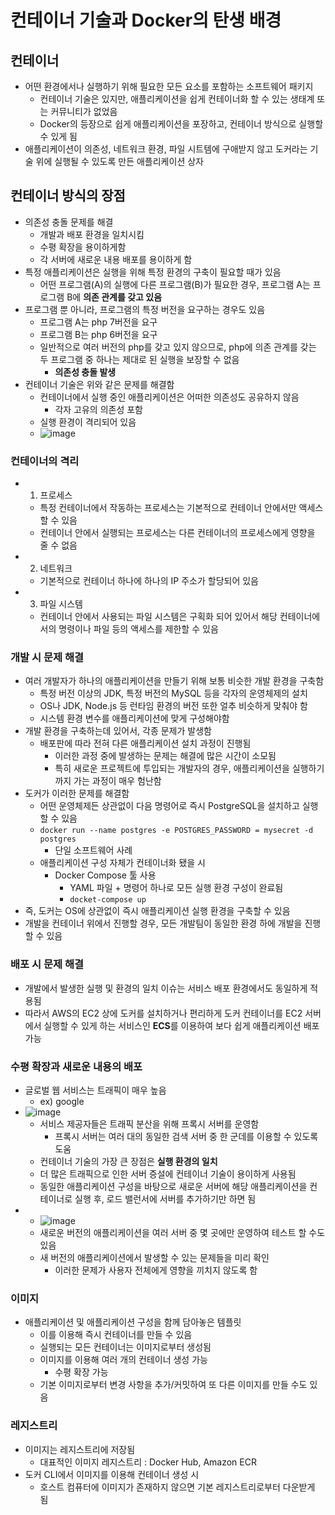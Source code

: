 # 컨테이너 기술과 Docker의 탄생 배경
## 컨테이너
- 어떤 환경에서나 실행하기 위해 필요한 모든 요소를 포함하는 소프트웨어 패키지
  - 컨테이너 기술은 있지만, 애플리케이션을 쉽게 컨테이너화 할 수 있는 생태계 또는 커뮤니티가 없었음
  - Docker의 등장으로 쉽게 애플리케이션을 포장하고, 컨테이너 방식으로 실행할 수 있게 됨
- 애플리케이션이 의존성, 네트워크 환경, 파일 시트템에 구애받지 않고 도커라는 기술 위에 실행될 수 있도록 만든 애플리케이션 상자
## 컨테이너 방식의 장점
- 의존성 충돌 문제를 해결
  - 개발과 배포 환경을 일치시킴
  - 수평 확장을 용이하게함
  - 각 서버에 새로운 내용 배포를 용이하게 함
- 특정 애플리케이션은 실행을 위해 특정 환경의 구축이 필요할 때가 있음
  - 어떤 프로그램(A)의 실행에 다른 프로그램(B)가 필요한 경우, 프로그램 A는 프로그램 B에 **의존 관계를 갖고 있음**
- 프로그램 뿐 아니라, 프로그램의 특정 버전을 요구하는 경우도 있음
  - 프로그램 A는 php 7버전을 요구
  - 프로그램 B는 php 6버전을 요구
  - 일반적으로 여러 버전의 php를 갖고 있지 않으므로, php에 의존 관계를 갖는 두 프로그램 중 하나는 제대로 된 실행을 보장할 수 없음
    - **의존성 충돌 발생**
- 컨테이너 기술은 위와 같은 문제를 해결함
  - 컨테이너에서 실행 중인 애플리케이션은 어떠한 의존성도 공유하지 않음
    - 각자 고유의 의존성 포함
  - 실행 환경이 격리되어 있음
  - ![image](https://user-images.githubusercontent.com/102513932/205788951-fbedd8bb-8db2-4a3c-bf97-43c272d838f5.png)

### 컨테이너의 격리
- 1. 프로세스
  - 특정 컨테이너에서 작동하는 프로세스는 기본적으로 컨테이너 안에서만 액세스할 수 있음
  - 컨테이너 안에서 실행되는 프로세스는 다른 컨테이너의 프로세스에게 영향을 줄 수 없음
- 2. 네트워크
  - 기본적으로 컨테이너 하나에 하나의 IP 주소가 할당되어 있음
- 3. 파일 시스템
  - 컨테이너 안에서 사용되는 파일 시스템은 구획화 되어 있어서 해당 컨테이너에서의 명령이나 파일 등의 액세스를 제한할 수 있음

### 개발 시 문제 해결
- 여러 개발자가 하나의 애플리케이션을 만들기 위해 보통 비슷한 개발 환경을 구축함
  - 특정 버전 이상의 JDK, 특정 버전의 MySQL 등을 각자의 운영체제의 설치
  - OS나 JDK, Node.js 등 런타임 환경의 버전 또한 얼추 비슷하게 맞춰야 함
  - 시스템 환경 변수를 애플리케이션에 맞게 구성해야함
- 개발 환경을 구축하는데 있어서, 각종 문제가 발생함
  - 배포판에 따라 전혀 다른 애플리케이션 설치 과정이 진행됨
    - 이러한 과정 중에 발생하는 문제는 해결에 많은 시간이 소모됨
    - 특히 새로운 프로젝트에 투입되는 개발자의 경우, 애플리케이션을 실행하기 까지 가는 과정이 매우 험난함
- 도커가 이러한 문제를 해결함
  - 어떤 운영체제든 상관없이 다음 명령어로 즉시 PostgreSQL을 설치하고 실행할 수 있음
  - `docker run --name postgres -e POSTGRES_PASSWORD = mysecret -d postgres`
    - 단일 소프트웨어 사례
  - 애플리케이션 구성 자체가 컨테이너화 됐을 시
    - Docker Compose 툴 사용
      - YAML 파일 + 명령어 하나로 모든 실행 환경 구성이 완료됨
      - `docket-compose up`
- 즉, 도커는 OS에 상관없이 즉시 애플리케이션 실행 환경을 구축할 수 있음
- 개발을 컨테이너 위에서 진행할 경우, 모든 개발팀이 동일한 환경 하에 개발을 진행할 수 있음

### 배포 시 문제 해결
- 개발에서 발생한 실행 및 환경의 일치 이슈는 서비스 배포 환경에서도 동일하게 적용됨
- 따라서 AWS의 EC2 상에 도커를 설치하거나 편리하게 도커 컨테이너를 EC2 서버에서 실행할 수 있게 하는 서비스인 **ECS**를 이용하여 보다 쉽게 애플리케이션 배포 가능

### 수평 확장과 새로운 내용의 배포
- 글로벌 웹 서비스는 트래픽이 매우 높음
  - ex) google
- ![image](https://user-images.githubusercontent.com/102513932/205790731-c175282b-1fcc-4d93-8625-8b4560e49a71.png)
  - 서비스 제공자들은 트래픽 분산을 위해 프록시 서버를 운영함
    - 프록시 서버는 여러 대의 동일한 검색 서버 중 한 군데를 이용할 수 있도록 도움
  - 컨테이너 기술의 가장 큰 장점은 **실행 환경의 일치**
  - 더 많은 트래픽으로 인한 서버 증설에 컨테이너 기술이 용이하게 사용됨
  - 동일한 애플리케이션 구성을 바탕으로 새로운 서버에 해당 애플리케이션을 컨테이너로 실행 후, 로드 밸런서에 서버를 추가하기만 하면 됨
- - ![image](https://user-images.githubusercontent.com/102513932/205791626-76737068-6a9e-4620-a9c1-f6c06b6e36f5.png)
  - 새로운 버전의 애플리케이션을 여러 서버 중 몇 곳에만 운영하여 테스트 할 수도 있음
  - 새 버전의 애플리케이션에서 발생할 수 있는 문제들을 미리 확인
    - 이러한 문제가 사용자 전체에게 영향을 끼치지 않도록 함

### 이미지
- 애플리케이션 및 애플리케이션 구성을 함께 담아놓은 템플릿
  - 이를 이용해 즉시 컨테이너를 만들 수 있음 
  - 실행되는 모든 컨테이너는 이미지로부터 생성됨
  - 이미지를 이용해 여러 개의 컨테이너 생성 가능
    - 수평 확장 가능
  - 기본 이미지로부터 변경 사항을 추가/커밋하여 또 다른 이미지를 만들 수도 있음
### 레지스트리
- 이미지는 레지스트리에 저장됨
  - 대표적인 이미지 레지스트리 : Docker Hub, Amazon ECR
- 도커 CLI에서 이미지를 이용해 컨테이너 생성 시
  - 호스트 컴퓨터에 이미지가 존재하지 않으면 기본 레지스트리로부터 다운받게 됨